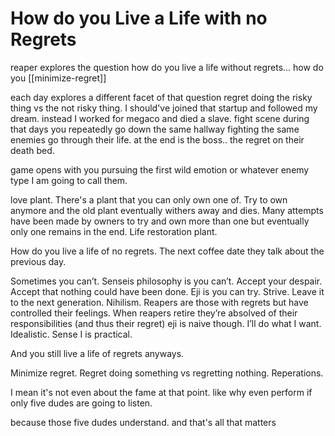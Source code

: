 # How do you Live a Life with no Regrets
reaper explores the question how do you live a life without regrets... how do you [[minimize-regret]]

each day explores a different facet of that question
regret doing the risky thing vs the not risky thing.
I should've joined that startup and followed my dream. instead I worked for megaco and died a slave. 
fight scene during that days
you repeatedly go down the same hallway
fighting the same enemies
go through their life. at the end is the boss.. the regret on their death bed. 

game opens with you pursuing the first wild emotion or whatever enemy type I am going to call them.

love plant. There's a plant that you can only own one of. Try to own anymore and the old plant eventually withers away and dies. Many attempts have been made by owners to try and own more than one but eventually only one remains in the end. Life restoration plant.

How do you live a life of no regrets. The next coffee date they talk about the previous day. 

Sometimes you can’t. Senseis philosophy is you can’t. Accept your despair. Accept that nothing could have been done. Eji is you can try. Strive. Leave it to the next generation. Nihilism. Reapers are those with regrets but have controlled their feelings. When reapers retire they’re absolved of their responsibilities (and thus their regret) eji is naive though. I’ll do what I want. Idealistic. Sense I is practical. 

And you still live a life of regrets anyways.

 Minimize regret. Regret doing something vs regretting nothing. Reperations. 

 I mean it's not even about the fame at that point. like why even perform if only five dudes are going to listen. 

 because those five dudes understand. and that's all that matters